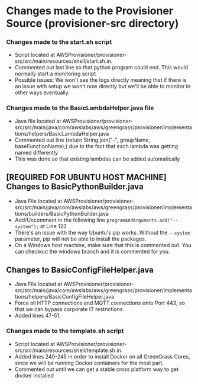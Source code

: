 # Changes made to the Provisioner Source (provisioner-src directory)

### Changes made to the start.sh script

- Script located at AWSProvisioner/provisioner-src/src/main/resources/shell/start.sh.in.
- Commented out last line so that python program could end. This would normally start a monitoring script
- Possible issues: We won't see the logs directly meaning that if there is an issue with setup we won't now directly but we'll be able to monitor in other ways eventually.

### Changes made to the BasicLambdaHelper.java file

- Java file located at AWSProvisioner/provisioner-src/src/main/java/com/awslabs/aws/greengrass/provisioner/implementations/helpers/BasicLambdaHelper.java
- Commented out line  (return String.join("-", groupName, baseFunctionName);) due to the fact that each lambda was getting named differently
- This was done so that existing lambdas can be added automatically

## [REQUIRED FOR UBUNTU HOST MACHINE] Changes to BasicPythonBuilder.java

- Java File located at AWSProvisioner/provisioner-src/src/main/java/com/awslabs/aws/greengrass/provisioner/implementations/builders/BasicPythonBuilder.java
- Add/Uncomment in the following line `programAndArguments.add("--system");` at Line 123
- There's an issue with the way Ubuntu's pip works. Without the `--system` parameter, pip will not be able to install the packages.
- On a Windows host machine, make sure that this is commented out. You can checkout the windows branch and it is commented for you.

## Changes to BasicConfigFileHelper.java

- Java File located at AWSProvisioner/provisioner-src/src/main/java/com/awslabs/aws/greengrass/provisioner/implementations/helpers/BasicConfigFileHelper.java
- Force all HTTP connections and MQTT connections onto Port 443, so that we can bypass corporate IT restrictions.
- Added lines 47-51.

### Changes made to the template.sh script

- Script located at AWSProvisioner/provisioner-src/src/main/resources/shell/template.sh.in.
- Added lines 240-245 in order to install Docker on all GreenGrass Cores, since we will be running Docker containers for the most part.
- Commented out until we can get a stable cross platform way to get docker installed
